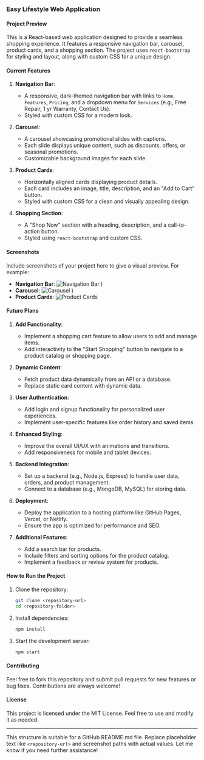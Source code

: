 ### Easy Lifestyle Web Application

#### **Project Preview**
This is a React-based web application designed to provide a seamless shopping experience. It features a responsive navigation bar, carousel, product cards, and a shopping section. The project uses `react-bootstrap` for styling and layout, along with custom CSS for a unique design.

#### **Current Features**
1. **Navigation Bar**:
   - A responsive, dark-themed navigation bar with links to `Home`, `Features`, `Pricing`, and a dropdown menu for `Services` (e.g., Free Repair, 1 yr Warranty, Contact Us).
   - Styled with custom CSS for a modern look.

2. **Carousel**:
   - A carousel showcasing promotional slides with captions.
   - Each slide displays unique content, such as discounts, offers, or seasonal promotions.
   - Customizable background images for each slide.

3. **Product Cards**:
   - Horizontally aligned cards displaying product details.
   - Each card includes an image, title, description, and an "Add to Cart" button.
   - Styled with custom CSS for a clean and visually appealing design.

4. **Shopping Section**:
   - A "Shop Now" section with a heading, description, and a call-to-action button.
   - Styled using `react-bootstrap` and custom CSS.

#### **Screenshots**
Include screenshots of your project here to give a visual preview. For example:
- **Navigation Bar**:
  ![Navigation Bar](https://github.com/user-attachments/assets/bc4900a7-f441-439e-bf60-119d5ee50f7d)
)
- **Carousel**:
  ![Carousel](https://github.com/user-attachments/assets/4bf13c60-6db1-42aa-85fb-be1dc2246634)
)
- **Product Cards**:
  ![Product Cards](path-to-cards-screenshot.png)

#### **Future Plans**
1. **Add Functionality**:
   - Implement a shopping cart feature to allow users to add and manage items.
   - Add interactivity to the "Start Shopping" button to navigate to a product catalog or shopping page.

2. **Dynamic Content**:
   - Fetch product data dynamically from an API or a database.
   - Replace static card content with dynamic data.

3. **User Authentication**:
   - Add login and signup functionality for personalized user experiences.
   - Implement user-specific features like order history and saved items.

4. **Enhanced Styling**:
   - Improve the overall UI/UX with animations and transitions.
   - Add responsiveness for mobile and tablet devices.

5. **Backend Integration**:
   - Set up a backend (e.g., Node.js, Express) to handle user data, orders, and product management.
   - Connect to a database (e.g., MongoDB, MySQL) for storing data.

6. **Deployment**:
   - Deploy the application to a hosting platform like GitHub Pages, Vercel, or Netlify.
   - Ensure the app is optimized for performance and SEO.

7. **Additional Features**:
   - Add a search bar for products.
   - Include filters and sorting options for the product catalog.
   - Implement a feedback or review system for products.

#### **How to Run the Project**
1. Clone the repository:
   ```bash
   git clone <repository-url>
   cd <repository-folder>
   ```

2. Install dependencies:
   ```bash
   npm install
   ```

3. Start the development server:
   ```bash
   npm start
   ```

#### **Contributing**
Feel free to fork this repository and submit pull requests for new features or bug fixes. Contributions are always welcome!

#### **License**
This project is licensed under the MIT License. Feel free to use and modify it as needed.

---

This structure is suitable for a GitHub README.md file. Replace placeholder text like `<repository-url>` and screenshot paths with actual values. Let me know if you need further assistance!
